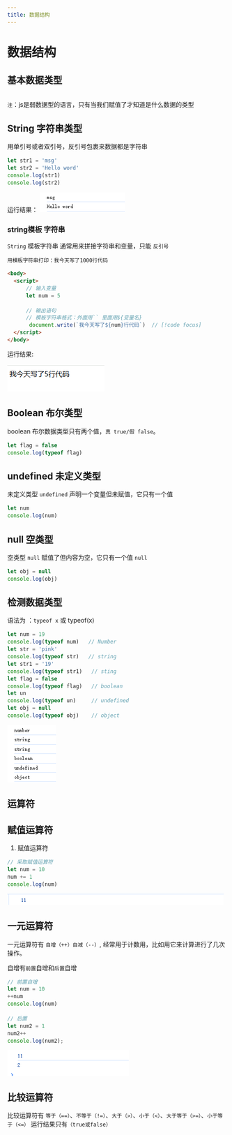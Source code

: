 ```yaml
---
title: 数据结构
---
```


# 数据结构

## 基本数据类型

<script setup>
import Table from './componets/Table.vue';
import ComparisonOperators from './componets/Comparison-operators.vue'
</script>

<Table></Table>

`注`：js是弱数据型的语言，只有当我们赋值了才知道是什么数据的类型

## String 字符串类型

用单引号或者双引号，反引号包裹来数据都是字符串

```js
let str1 = 'msg'
let str2 = 'Hello word'
console.log(str1)
console.log(str2)
```

运行结果：
!['数据类型'](./assets/string.png)

### string模板 字符串

`String` 模板字符串 通常用来拼接字符串和变量，只能 `反引号`

`用模板字符串打印：我今天写了1000行代码`

```html
<body>
  <script>
      // 输入变量
      let num = 5
      
      // 输出语句
      // 模板字符串格式：外面用`` 里面用${变量名}
       document.write(`我今天写了${num}行代码`)  // [!code focus]
  </script>
</body>
```
运行结果:

!['数据类型'](./assets/string1.png)

## Boolean 布尔类型

boolean 布尔数据类型只有两个值，`真 true/假 false`。

```js
let flag = false
console.log(typeof flag)
```

## undefined 未定义类型

未定义类型 `undefined` 声明一个变量但未赋值，它只有一个值

```js
let num 
console.log(num)
```

## null 空类型

空类型 `null` 赋值了但内容为空，它只有一个值 `null`

```js
let obj = null
console.log(obj)
```

## 检测数据类型
语法为 ：`typeof x` 或 typeof(x)

```js
let num = 19
console.log(typeof num)   // Number
let str = 'pink'
console.log(typeof str)   // string
let str1 = '19'
console.log(typeof str1)   // sting
let flag = false
console.log(typeof flag)   // boolean
let un
console.log(typeof un)     // undefined
let obj = null
console.log(typeof obj)    // object

```
!['检测数据'](./assets/typeofo.png)


## 运算符 

## 赋值运算符

1. 赋值运算符
```js
// 采取赋值运算符
let num = 10
num += 1
console.log(num)
```

!['运算符'](./assets/num.png)

## 一元运算符
一元运算符有 `自增（++）自减（--）`, 经常用于计数用，比如用它来计算进行了几次操作。

 自增有`前置`自增和`后置`自增

```js
// 前置自增
let num = 10
++num
console.log(num)

// 后置
let num2 = 1
num2++
console.log(num2);
```
!['一元运算符'](./assets/dollar.png)

## 比较运算符
比较运算符有 `等于（==）`、`不等于（!=）`、`大于（>）`、`小于（<）`、`大于等于（>=）`、`小于等于（<=）` 
运行结果只有`（true或false）`

<ComparisonOperators></ComparisonOperators>

